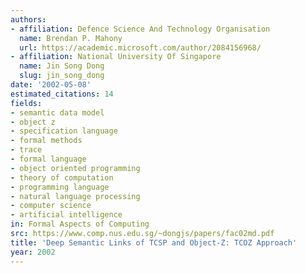 ```yaml
---
authors:
- affiliation: Defence Science And Technology Organisation
  name: Brendan P. Mahony
  url: https://academic.microsoft.com/author/2084156968/
- affiliation: National University Of Singapore
  name: Jin Song Dong
  slug: jin_song_dong
date: '2002-05-08'
estimated_citations: 14
fields:
- semantic data model
- object z
- specification language
- formal methods
- trace
- formal language
- object oriented programming
- theory of computation
- programming language
- natural language processing
- computer science
- artificial intelligence
in: Formal Aspects of Computing
src: https://www.comp.nus.edu.sg/~dongjs/papers/fac02md.pdf
title: 'Deep Semantic Links of TCSP and Object-Z: TCOZ Approach'
year: 2002
---
```

